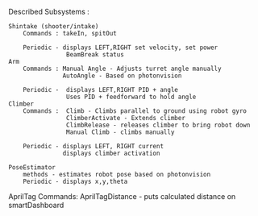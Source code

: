 Described Subsystems : 

    Shintake (shooter/intake)
        Commands : takeIn, spitOut

        Periodic - displays LEFT,RIGHT set velocity, set power
                    BeamBreak status
    Arm
        Commands : Manual Angle - Adjusts turret angle manually
                   AutoAngle - Based on photonvision

        Periodic -  displays LEFT,RIGHT PID + angle
                    Uses PID + feedforward to hold angle
    Climber
        Commands :  Climb - Climbs parallel to ground using robot gyro
                    ClimberActivate - Extends climber
                    ClimbRelease - releases climber to bring robot down
                    Manual Climb - climbs manually

        Periodic - displays LEFT, RIGHT current
                   displays climber activation

    PoseEstimator
        methods - estimates robot pose based on photonvision
        Periodic - displays x,y,theta

AprilTag Commands:
    AprilTagDistance - puts calculated distance on smartDashboard
    



